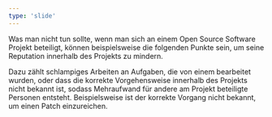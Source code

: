 ```yaml
---
type: 'slide'
---
```

Was man nicht tun sollte, wenn man sich an einem Open Source Software Projekt beteiligt, können beispielsweise die folgenden Punkte sein, um seine Reputation innerhalb des Projekts zu mindern.

Dazu zählt schlampiges Arbeiten an Aufgaben, die von einem bearbeitet wurden, oder dass die korrekte Vorgehensweise innerhalb des Projekts nicht bekannt ist, 
sodass Mehraufwand für andere am Projekt beteiligte Personen entsteht. 
Beispielsweise ist der korrekte Vorgang nicht bekannt, um einen Patch einzureichen.
